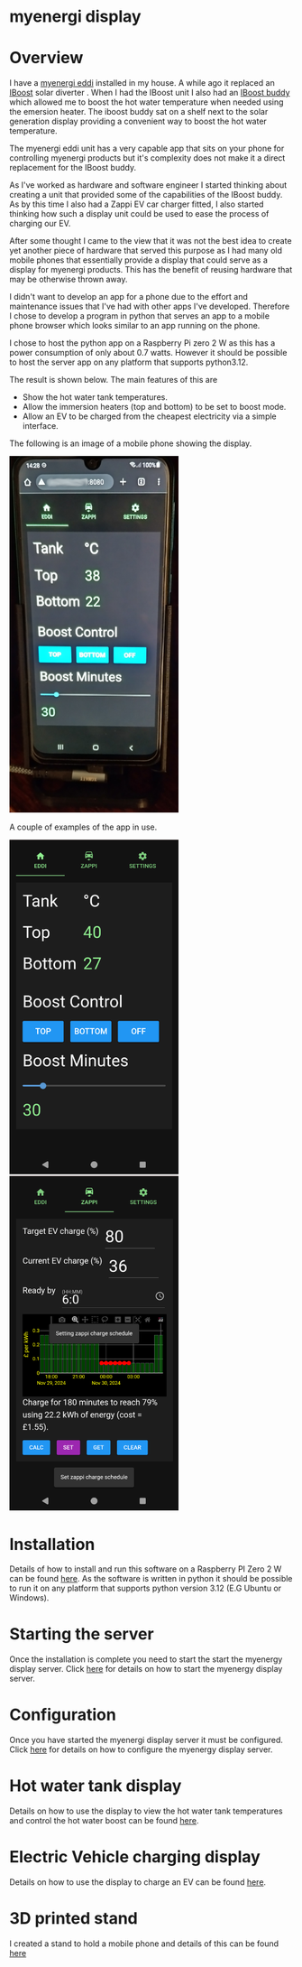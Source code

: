 # myenergi display

# Overview
I have a [myenergi eddi](https://www.myenergi.com/eddi-power-diverter/) installed in my house. A while ago it replaced an [IBoost](https://www.marlec.co.uk/product/solar-iboost/) solar diverter
. When I had the IBoost unit I also had an [IBoost buddy](https://www.marlec.co.uk/product/solar-iboost-buddy/?v=79cba1185463) which allowed me to boost the hot water temperature when needed using the emersion heater. The iboost buddy sat on a shelf next to the solar generation display providing a convenient way to boost the hot water temperature.

The myenergi eddi unit has a very capable app that sits on your phone for controlling myenergi products but it's
complexity does not make it a direct replacement for the IBoost buddy.

As I've worked as hardware and software engineer I started thinking about creating a unit that provided some of
the capabilities of the IBoost buddy. As by this time I also had a Zappi EV car charger fitted, I also started
thinking how such a display unit could be used to ease the process of charging our EV.

After some thought I came to the view that it was not the best idea to create yet another piece of hardware that
served this purpose as I had many old mobile phones that essentially provide a display that could serve as a
display for myenergi products. This has the benefit of reusing hardware that may be otherwise thrown away.

I didn't want to develop an app for a phone due to the effort and maintenance issues that I've had with
other apps I've developed. Therefore I chose to develop a program in python that serves an app to a mobile
phone browser which looks similar to an app running on the phone.

I chose to host the python app on a Raspberry Pi zero 2 W as this has a power consumption of only about 0.7 watts. However it should be possible to host the server app on any platform that supports python3.12.

The result is shown below. The main features of this are

- Show the hot water tank temperatures.
- Allow the immersion heaters (top and bottom) to be set to boost mode.
- Allow an EV to be charged from the cheapest electricity via a simple interface.

The following is an image of a mobile phone showing the display.

<img src="doc/images/myenergi_display_phone.png" width="300"/>

A couple of examples of the app in use.

<img src="doc/images/eddi_tab.png" width="300"/> <img src="doc/images/set_zappi_schedule.png" alt="drawing" width="300"/>

# Installation
Details of how to install and run this software on a Raspberry PI Zero 2 W can be found [here](doc/rpi_zero_installation.md). As the software is written in python it should be possible to run it on any platform that supports python version 3.12 (E.G Ubuntu or Windows).

# Starting the server
Once the installation is complete you need to start the start the myenergy display server. Click [here](doc/starting_the_server.md) for details on how to start the myenergy display server.

# Configuration
Once you have started the myenergi display server it must be configured. Click [here](doc/configuring_the_server.md) for details on how to configure the myenergy display server.

# Hot water tank display
Details on how to use the display to view the hot water tank temperatures and control the hot water boost can be found [here](doc/hot_water_tank.md).

# Electric Vehicle charging display
Details on how to use the display to charge an EV can be found [here](doc/ev_charging.md).

# 3D printed stand
I created a stand to hold a mobile phone and details of this can be found [here](mobile_phone_stand/README.md)

